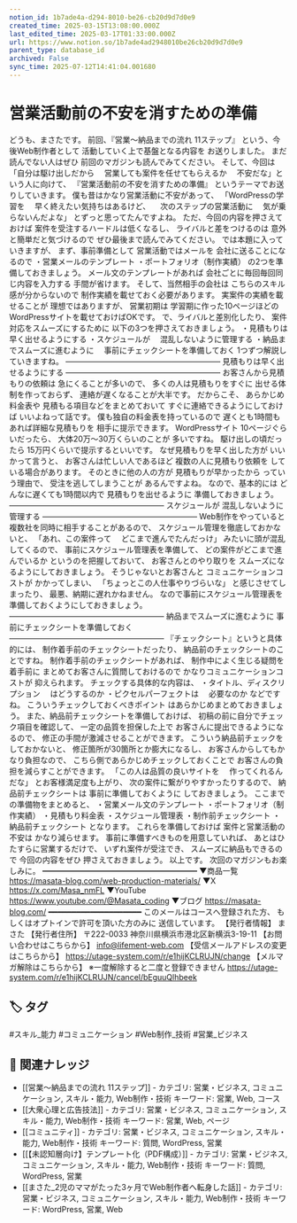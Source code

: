 ```yaml
---
notion_id: 1b7ade4a-d294-8010-be26-cb20d9d7d0e9
created_time: 2025-03-15T13:08:00.000Z
last_edited_time: 2025-03-17T01:33:00.000Z
url: https://www.notion.so/1b7ade4ad2948010be26cb20d9d7d0e9
parent_type: database_id
archived: False
sync_time: 2025-07-12T14:41:04.001680
---
```


# 営業活動前の不安を消すための準備

どうも、まさたです。
前回、『営業〜納品までの流れ 11ステップ』
という、今後Web制作者として
活動していく上で基盤となる内容を
お送りしました。
まだ読んでない人はぜひ
前回のマガジンも読んでみてください。
そして、今回は
「自分は駆け出しだから
　営業しても案件を任せてもらえるか
　不安だな」という人に向けて、
『営業活動前の不安を消すための準備』
というテーマでお送りしていきます。
僕も昔はかなり営業活動に不安があって、
「WordPressの学習を
　早く終えたい気持ちはあるけど、
　次のステップの営業活動に
　気が乗らないんだよな」
とずっと思ってたんですよね。
ただ、今回の内容を押さえておけば
案件を受注するハードルは低くなるし、
ライバルと差をつけるのは
意外と簡単だと気づけるので
ぜひ最後まで読んでみてください。
では本題に入っていきますが、
まず、事前準備として
営業活動ではメールを
会社に送ることになるので
・営業メールのテンプレート
・ポートフォリオ（制作実績）
の2つを準備しておきましょう。
メール文のテンプレートがあれば
会社ごとに毎回毎回同じ内容を入力する
手間が省けます。
そして、当然相手の会社は
こちらのスキル感が分からないので
制作実績を載せておく必要があります。
実案件の実績を載せることが
理想ではありますが、
営業初期は
学習期に作った10ページほどの
WordPressサイトを載せておけばOKです。
で、ライバルと差別化したり、
案件対応をスムーズにするために
以下の3つを押さえておきましょう。
・見積もりは早く出せるようにする
・スケジュールが
　混乱しないように管理する
・納品までスムーズに進むように
　事前にチェックシートを準備しておく
1つずつ解説していきますね。
————————————————————
見積もりは早く出せるようにする
————————————————————
お客さんから見積もりの依頼は
急にくることが多いので、
多くの人は見積もりをすぐに
出せる体制を作っておらず、
連絡が遅くなることが大半です。
だからこそ、
あらかじめ料金表や
見積もる項目などをまとめておいて
すぐに連絡できるようにしておけば
いいよねって話です。
僕も独自の料金表を持っているので
遅くとも1時間もあれば詳細な見積もりを
相手に提示できます。
WordPressサイト
10ページぐらいだったら、
大体20万〜30万くらいのことが
多いですね。
駆け出しの頃だったら
15万円くらいで提示するといいです。
なぜ見積もりを早く出した方が
いいかって言うと、
お客さんは忙しい人であるほど
複数の人に見積もり依頼を
している場合があります。
そのときに他の人の方が
見積もりが早かったから
っていう理由で、
受注を逃してしまうことが
あるんですよね。
なので、基本的には
どんなに遅くても1時間以内で
見積もりを出せるように
準備しておきましょう。
————————————————————
スケジュールが
混乱しないように管理する
————————————————————
Web制作をやっていると
複数社を同時に相手することがあるので、
スケジュール管理を徹底しておかないと、
「あれ、この案件って
　どこまで進んでたんだっけ」
みたいに頭が混乱してくるので、
事前にスケジュール管理表を準備して、
どの案件がどこまで進んでいるか
というのを把握しておいて、
お客さんとのやり取りを
スムーズになるようにしておきましょう。
そうじゃないとお客さんと
コミュニケーションコストが
かかってしまい、
「ちょっとこの人仕事やりづらいな」
と感じさせてしまったり、
最悪、納期に遅れかねません。
なので事前にスケジュール管理表を
準備しておくようにしておきましょう。
————————————————————
納品までスムーズに進むように
事前にチェックシートを準備しておく
————————————————————
『チェックシート』というと具体的には、
制作着手前のチェックシートだったり、
納品前のチェックシートのことですね。
制作着手前のチェックシートがあれば、
制作中によく生じる疑問を着手前に
まとめてお客さんに質問しておけるので
かなりコミュニケーションコストが
抑えられます。
チェックする具体的な内容は、
・タイトル、ディスクリプション
　はどうするのか
・ピクセルパーフェクトは
　必要なのか
などですね。
こういうチェックしておくべきポイント
はあらかじめまとめておきましょう。
また、納品前チェックシートを準備しておけば、
初稿の前に自分でチェック項目を確認して、
一定の品質を担保した上で
お客さんに提出できるようになるので、
修正の手間が激減させることができます。
こういう納品前チェックをしておかないと、
修正箇所が30箇所とか膨大になるし、
お客さんからしてもかなり負担なので、
こちら側であらかじめチェックしておくことで
お客さんの負担を減らすことができます。
「この人は品質の良いサイトを
　作ってくれるんだな」
とお客様満足度も上がり、
次の案件に繋がりやすかったりするので、
納品前チェックシートは
事前に準備しておくように
しておきましょう。
ここまでの準備物をまとめると、
・営業メール文のテンプレート
・ポートフォリオ（制作実績）
・見積もり料金表
・スケジュール管理表
・制作前チェックシート
・納品前チェックシート
となります。
これらを準備しておけば
案件と営業活動の不安は
かなり減らせます。
事前に準備すべきものを用意していれば、
あとはひたすらに営業するだけで、
いずれ案件が受注でき、
スムーズに納品もできるので
今回の内容をぜひ
押さえておきましょう。
以上です。
次回のマガジンもお楽しみに。
━━━━━━━━━━━━━━━━━━━━
▼商品一覧
https://masata-blog.com/web-production-materials/
▼X
https://x.com/Masa_nmFL
▼YouTube
https://www.youtube.com/@Masata_coding
▼ブログ
https://masata-blog.com/
━━━━━━━━━━━━━━━━━━━━
このメールはコースへ登録された方、
もしくはオプトインで許可を頂いた方のみに
送信しています。
【発行者情報】
まさた
【発行者住所】
〒222-0033
神奈川県横浜市港北区新横浜3-19-11
【お問い合わせはこちらから】
info@lifement-web.com
【受信メールアドレスの変更はこちらから】
https://utage-system.com/r/e1hijKCLRUJN/change
【メルマガ解除はこちらから】
※一度解除すると二度と登録できません
https://utage-system.com/r/e1hijKCLRUJN/cancel/bEguuQlhbeek

## 🏷️ タグ
#スキル_能力 #コミュニケーション #Web制作_技術 #営業_ビジネス

## 🔗 関連ナレッジ
- [[営業〜納品までの流れ 11ステップ]] - カテゴリ: 営業・ビジネス, コミュニケーション, スキル・能力, Web制作・技術 キーワード: 営業, Web, コース
- [[大衆心理と広告技法]] - カテゴリ: 営業・ビジネス, コミュニケーション, スキル・能力, Web制作・技術 キーワード: 営業, Web, ページ
- [[コミュニティ]] - カテゴリ: 営業・ビジネス, コミュニケーション, スキル・能力, Web制作・技術 キーワード: 質問, WordPress, 営業
- [[【未認知層向け】テンプレート化（PDF構成）]] - カテゴリ: 営業・ビジネス, コミュニケーション, スキル・能力, Web制作・技術 キーワード: 質問, WordPress, 営業
- [[まさた_2児のママがたった3ヶ月でWeb制作者へ転身した話]] - カテゴリ: 営業・ビジネス, コミュニケーション, スキル・能力, Web制作・技術 キーワード: WordPress, 営業, Web
